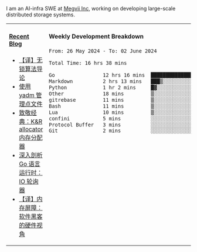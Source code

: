 I am an AI-infra SWE at [Megvii Inc](https://en.megvii.com/), working on developing large-scale distributed storage systems.

<table width="960px">
<tr>
<td valign="top" width="50%">

#### <a href="https://www.kongjun18.me" target="_blank">Recent Blog</a>

<!-- BLOG-POST-LIST:START -->
- [【译】无锁算法导论](https://kongjun18.github.io/posts/2023/07/14/)
- [使用 yadm 管理点文件](https://kongjun18.github.io/posts/2023/04/07/)
- [致敬经典：K&amp;R allocator 内存分配器](https://kongjun18.github.io/posts/2022/12/12/)
- [深入剖析 Go 语言运行时：IO 轮询器](https://kongjun18.github.io/posts/2022/11/21/)
- [【译】内存屏障：软件黑客的硬件视角](https://kongjun18.github.io/posts/2022/11/03/)
<!-- BLOG-POST-LIST:END -->

</td>
<td valign="top" width="50%">

#### Weekly Development Breakdown

<!--START_SECTION:waka-->

```txt
From: 26 May 2024 - To: 02 June 2024

Total Time: 16 hrs 38 mins

Go                12 hrs 16 mins  ██████████████████▒░░░░░░   73.75 %
Markdown          2 hrs 13 mins   ███▒░░░░░░░░░░░░░░░░░░░░░   13.36 %
Python            1 hr 2 mins     █▓░░░░░░░░░░░░░░░░░░░░░░░   06.28 %
Other             18 mins         ▒░░░░░░░░░░░░░░░░░░░░░░░░   01.81 %
gitrebase         11 mins         ▒░░░░░░░░░░░░░░░░░░░░░░░░   01.19 %
Bash              11 mins         ▒░░░░░░░░░░░░░░░░░░░░░░░░   01.11 %
Lua               10 mins         ▒░░░░░░░░░░░░░░░░░░░░░░░░   01.00 %
confini           5 mins          ░░░░░░░░░░░░░░░░░░░░░░░░░   00.58 %
Protocol Buffer   3 mins          ░░░░░░░░░░░░░░░░░░░░░░░░░   00.33 %
Git               2 mins          ░░░░░░░░░░░░░░░░░░░░░░░░░   00.23 %
```

<!--END_SECTION:waka-->
</td>
</tr>

</table>
